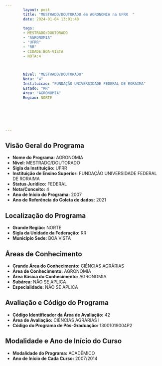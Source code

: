 ```yaml
---
        layout: post
        title: "MESTRADO/DOUTORADO em AGRONOMIA na UFRR  "
        date: 2024-01-04 13:01:48
     
        tags:
        - MESTRADO/DOUTORADO
        - "AGRONOMIA"
        - "UFRR"
        - "RR"
        - CIDADE:BOA-VISTA
        - NOTA:4
        
       

        Nivel: "MESTRADO/DOUTORADO"
        Nota: "4"
        Instituicao: "FUNDAÇÃO UNIVERSIDADE FEDERAL DE RORAIMA"
        Estado: "RR"
        Area: "AGRONOMIA"
        Regiao: NORTE
        
        
        
        
        
        
---
```

## Visão Geral do Programa
- **Nome do Programa:** AGRONOMIA
- **Nível:** MESTRADO/DOUTORADO
- **Sigla da Instituição:** UFRR
- **Instituição de Ensino Superior:** FUNDAÇÃO UNIVERSIDADE FEDERAL DE RORAIMA
- **Status Jurídico:** FEDERAL
- **Nota/Conceito:** 4
- **Ano de Início do Programa:** 2007
- **Ano de Referência do Coleta de dados:** 2021

## Localização do Programa
- **Grande Região:** NORTE
- **Sigla da Unidade da Federação:** RR
- **Município Sede:** BOA VISTA

## Áreas de Conhecimento
- **Grande Área do Conhecimento:** CIÊNCIAS AGRÁRIAS
- **Área de Conhecimento:** AGRONOMIA
- **Área Básica do Conhecimento:** AGRONOMIA
- **Subárea:** NÃO SE APLICA
- **Especialidade:** NÃO SE APLICA

## Avaliação e Código do Programa
- **Código Identificador da Área de Avaliação:** 42
- **Área de Avaliação:** CIÊNCIAS AGRÁRIAS I
- **Código do Programa de Pós-Graduação:** 13001019004P2


## Modalidade e Ano de Início do Curso
- **Modalidade do Programa:** ACADÊMICO
- **Ano de Início de Cada Curso:** 2007/2014
